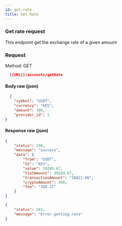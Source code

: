```yaml
---
id: get-rate
title: Get Rate
---
```


### Get rate request
This endpoint get the exchange rate of a given amount 

### Request

Method: GET
```json
  {{URL}}/accounts/getRate
```
#### Body raw (json)
```json
  {
    "symbol": "USDT",
    "currency": "KES",
    "amount": 300,
    "provider_id": 1
}
```

#### Response raw (json)
```json
{
    "status": 100,
    "message": "success",
    "data": {
        "from": "USDT",
        "to": "KES",
        "value": 39209.67,
        "fiatAmount": 39209.67,
        "transactionAmount": "38821.46",
        "cryptoAmount": 300,
        "fee": "388.21"
    }
}
```
```json
{
    "status": 203,
    "message": "Error getting rate"
}
```
